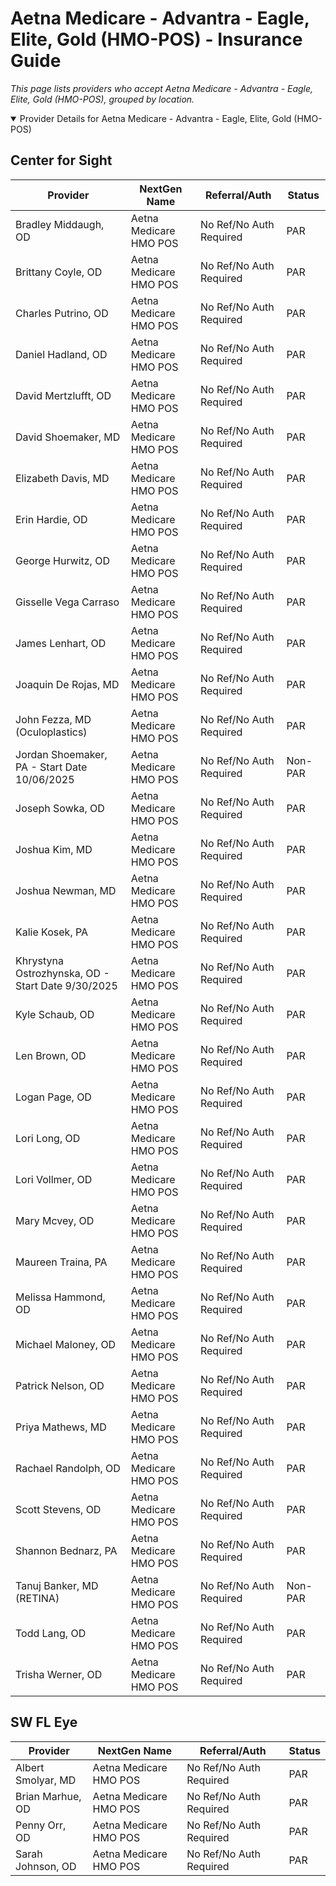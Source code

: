 # Aetna Medicare - Advantra - Eagle, Elite, Gold (HMO-POS) - Insurance Guide

*This page lists providers who accept Aetna Medicare - Advantra - Eagle, Elite, Gold (HMO-POS), grouped by location.*

<details open><summary>Provider Details for Aetna Medicare - Advantra - Eagle, Elite, Gold (HMO-POS)</summary>

## Center for Sight

| Provider | NextGen Name | Referral/Auth | Status |
|----------|-------------|--------------|--------|
| Bradley Middaugh, OD | Aetna Medicare HMO POS | No Ref/No Auth Required | PAR |
| Brittany Coyle, OD | Aetna Medicare HMO POS | No Ref/No Auth Required | PAR |
| Charles Putrino, OD | Aetna Medicare HMO POS | No Ref/No Auth Required | PAR |
| Daniel Hadland, OD | Aetna Medicare HMO POS | No Ref/No Auth Required | PAR |
| David Mertzlufft, OD | Aetna Medicare HMO POS | No Ref/No Auth Required | PAR |
| David Shoemaker, MD | Aetna Medicare HMO POS | No Ref/No Auth Required | PAR |
| Elizabeth Davis, MD | Aetna Medicare HMO POS | No Ref/No Auth Required | PAR |
| Erin Hardie, OD | Aetna Medicare HMO POS | No Ref/No Auth Required | PAR |
| George Hurwitz, OD | Aetna Medicare HMO POS | No Ref/No Auth Required | PAR |
| Gisselle Vega Carraso | Aetna Medicare HMO POS | No Ref/No Auth Required | PAR |
| James Lenhart, OD | Aetna Medicare HMO POS | No Ref/No Auth Required | PAR |
| Joaquin De Rojas, MD | Aetna Medicare HMO POS | No Ref/No Auth Required | PAR |
| John Fezza, MD (Oculoplastics) | Aetna Medicare HMO POS | No Ref/No Auth Required | PAR |
| Jordan Shoemaker, PA - Start Date 10/06/2025 | Aetna Medicare HMO POS | No Ref/No Auth Required | Non-PAR |
| Joseph Sowka, OD | Aetna Medicare HMO POS | No Ref/No Auth Required | PAR |
| Joshua Kim, MD | Aetna Medicare HMO POS | No Ref/No Auth Required | PAR |
| Joshua Newman, MD | Aetna Medicare HMO POS | No Ref/No Auth Required | PAR |
| Kalie Kosek, PA | Aetna Medicare HMO POS | No Ref/No Auth Required | PAR |
| Khrystyna Ostrozhynska, OD - Start Date 9/30/2025 | Aetna Medicare HMO POS | No Ref/No Auth Required | PAR |
| Kyle Schaub, OD | Aetna Medicare HMO POS | No Ref/No Auth Required | PAR |
| Len Brown, OD | Aetna Medicare HMO POS | No Ref/No Auth Required | PAR |
| Logan Page, OD | Aetna Medicare HMO POS | No Ref/No Auth Required | PAR |
| Lori Long, OD | Aetna Medicare HMO POS | No Ref/No Auth Required | PAR |
| Lori Vollmer, OD | Aetna Medicare HMO POS | No Ref/No Auth Required | PAR |
| Mary Mcvey, OD | Aetna Medicare HMO POS | No Ref/No Auth Required | PAR |
| Maureen Traina, PA | Aetna Medicare HMO POS | No Ref/No Auth Required | PAR |
| Melissa Hammond, OD | Aetna Medicare HMO POS | No Ref/No Auth Required | PAR |
| Michael Maloney, OD | Aetna Medicare HMO POS | No Ref/No Auth Required | PAR |
| Patrick Nelson, OD | Aetna Medicare HMO POS | No Ref/No Auth Required | PAR |
| Priya Mathews, MD | Aetna Medicare HMO POS | No Ref/No Auth Required | PAR |
| Rachael Randolph, OD | Aetna Medicare HMO POS | No Ref/No Auth Required | PAR |
| Scott Stevens, OD | Aetna Medicare HMO POS | No Ref/No Auth Required | PAR |
| Shannon Bednarz, PA | Aetna Medicare HMO POS | No Ref/No Auth Required | PAR |
| Tanuj Banker, MD (RETINA) | Aetna Medicare HMO POS | No Ref/No Auth Required | Non-PAR |
| Todd Lang, OD | Aetna Medicare HMO POS | No Ref/No Auth Required | PAR |
| Trisha Werner, OD | Aetna Medicare HMO POS | No Ref/No Auth Required | PAR |

## SW FL Eye

| Provider | NextGen Name | Referral/Auth | Status |
|----------|-------------|--------------|--------|
| Albert Smolyar, MD | Aetna Medicare HMO POS | No Ref/No Auth Required | PAR |
| Brian Marhue, OD | Aetna Medicare HMO POS | No Ref/No Auth Required | PAR |
| Penny Orr, OD | Aetna Medicare HMO POS | No Ref/No Auth Required | PAR |
| Sarah Johnson, OD | Aetna Medicare HMO POS | No Ref/No Auth Required | PAR |

</details>

